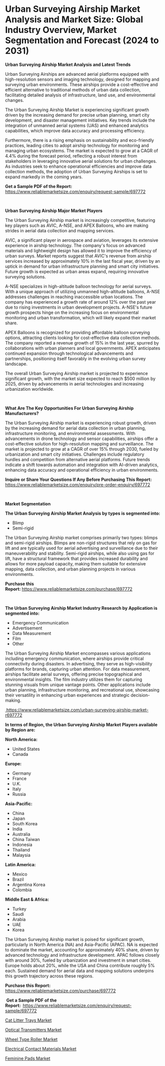 <p><h1>Urban Surveying Airship Market Analysis and Market Size: Global Industry Overview, Market Segmentation and Forecast (2024 to 2031)</h1></p><p><strong>Urban Surveying Airship Market Analysis and Latest Trends</strong></p>
<p><p>Urban Surveying Airships are advanced aerial platforms equipped with high-resolution sensors and imaging technology, designed for mapping and surveying urban environments. These airships provide a cost-effective and efficient alternative to traditional methods of urban data collection, facilitating detailed analysis of infrastructure, land use, and environmental changes.</p><p>The Urban Surveying Airship Market is experiencing significant growth driven by the increasing demand for precise urban planning, smart city development, and disaster management initiatives. Key trends include the integration of unmanned aerial systems (UAS) and enhanced analytics capabilities, which improve data accuracy and processing efficiency. </p><p>Furthermore, there is a rising emphasis on sustainability and eco-friendly practices, leading cities to adopt airship technology for monitoring and managing urban ecosystems. The market is expected to grow at a CAGR of 4.4% during the forecast period, reflecting a robust interest from stakeholders in leveraging innovative aerial solutions for urban challenges. As industries seek to enhance operational efficiencies and improve data collection methods, the adoption of Urban Surveying Airships is set to expand markedly in the coming years.</p></p>
<p><strong>Get a Sample PDF of the Report:&nbsp;</strong> <a href="https://www.reliablemarketsize.com/enquiry/request-sample/697772?utm_campaign=1176&utm_medium=2&utm_source=Github&utm_content=ia&utm_term=29092024&utm_id=urban-surveying-airship">https://www.reliablemarketsize.com/enquiry/request-sample/697772</a></p>
<p>&nbsp;</p>
<p><strong>Urban Surveying Airship Major Market Players</strong></p>
<p><p>The Urban Surveying Airship market is increasingly competitive, featuring key players such as AVIC, A-NSE, and APEX Balloons, who are making strides in aerial data collection and mapping services.</p><p>AVIC, a significant player in aerospace and aviation, leverages its extensive experience in airship technology. The company's focus on advanced materials and lightweight design has allowed it to improve the efficiency of urban surveys. Market reports suggest that AVIC's revenue from airship services increased by approximately 10% in the last fiscal year, driven by an uptick in demand for urban infrastructure planning and smart city initiatives. Future growth is expected as urban areas expand, requiring innovative surveying solutions.</p><p>A-NSE specializes in high-altitude balloon technology for aerial surveys. With a unique approach of utilizing unmanned high-altitude balloons, A-NSE addresses challenges in reaching inaccessible urban locations. The company has experienced a growth rate of around 12% over the past year due to rising investments in urban development projects. A-NSE's future growth prospects hinge on the increasing focus on environmental monitoring and urban transformation, which will likely expand their market share.</p><p>APEX Balloons is recognized for providing affordable balloon surveying options, attracting clients looking for cost-effective data collection methods. The company reported a revenue growth of 15% in the last year, spurred by collaborations with urban planners and local governments. APEX anticipates continued expansion through technological advancements and partnerships, positioning itself favorably in the evolving urban survey landscape.</p><p>The overall Urban Surveying Airship market is projected to experience significant growth, with the market size expected to reach $500 million by 2025, driven by advancements in aerial technologies and increasing urbanization worldwide.</p></p>
<p>&nbsp;</p>
<p><strong>What Are The Key Opportunities For Urban Surveying Airship Manufacturers?</strong></p>
<p><p>The Urban Surveying Airship market is experiencing robust growth, driven by the increasing demand for aerial data collection in urban planning, infrastructure monitoring, and environmental assessments. With advancements in drone technology and sensor capabilities, airships offer a cost-effective solution for high-resolution mapping and surveillance. The market is projected to grow at a CAGR of over 15% through 2030, fueled by urbanization and smart city initiatives. Challenges include regulatory hurdles and competition from alternative aerial platforms. Future trends indicate a shift towards automation and integration with AI-driven analytics, enhancing data accuracy and operational efficiency in urban environments.</p></p>
<p><strong>Inquire or Share Your Questions If Any Before Purchasing This Report:</strong> <a href="https://www.reliablemarketsize.com/enquiry/pre-order-enquiry/697772?utm_campaign=1176&utm_medium=2&utm_source=Github&utm_content=ia&utm_term=29092024&utm_id=urban-surveying-airship">https://www.reliablemarketsize.com/enquiry/pre-order-enquiry/697772</a></p>
<p>&nbsp;</p>
<p><strong>Market Segmentation</strong></p>
<p><strong>The Urban Surveying Airship Market Analysis by types is segmented into:</strong></p>
<p><ul><li>Blimp</li><li>Semi-rigid</li></ul></p>
<p><p>The Urban Surveying Airship market comprises primarily two types: blimps and semi-rigid airships. Blimps are non-rigid structures that rely on gas for lift and are typically used for aerial advertising and surveillance due to their maneuverability and stability. Semi-rigid airships, while also using gas for lift, have a structural framework that provides increased durability and allows for more payload capacity, making them suitable for extensive mapping, data collection, and urban planning projects in various environments.</p></p>
<p><strong>Purchase this Report:&nbsp;</strong><a href="https://www.reliablemarketsize.com/purchase/697772?utm_campaign=1176&utm_medium=2&utm_source=Github&utm_content=ia&utm_term=29092024&utm_id=urban-surveying-airship">https://www.reliablemarketsize.com/purchase/697772</a></p>
<p>&nbsp;</p>
<p><strong>The Urban Surveying Airship Market Industry Research by Application is segmented into:</strong></p>
<p><ul><li>Emergency Communication</li><li>Advertisement</li><li>Data Measurement</li><li>Film</li><li>Other</li></ul></p>
<p><p>The Urban Surveying Airship Market encompasses various applications including emergency communication, where airships provide critical connectivity during disasters. In advertising, they serve as high-visibility platforms for brands, capturing urban attention. For data measurement, airships facilitate aerial surveys, offering precise topographical and environmental insights. The film industry utilizes them for capturing stunning visuals from unique vantage points. Other applications include urban planning, infrastructure monitoring, and recreational use, showcasing their versatility in enhancing urban experiences and strategic decision-making.</p></p>
<p><a href="https://www.reliablemarketsize.com/urban-surveying-airship-market-r697772?utm_campaign=1176&utm_medium=2&utm_source=Github&utm_content=ia&utm_term=29092024&utm_id=urban-surveying-airship">&nbsp;https://www.reliablemarketsize.com/urban-surveying-airship-market-r697772</a></p>
<p><strong>In terms of Region, the Urban Surveying Airship Market Players available by Region are:</strong></p>
<p>
    <p> <strong> North America: </strong>
        <ul>
            <li>United States</li>
            <li>Canada</li>
        </ul>
        </p> 
    <p> <strong> Europe: </strong>
        <ul>
            <li>Germany</li>
            <li>France</li>
            <li>U.K.</li>
            <li>Italy</li>
            <li>Russia</li>
        </ul>
        </p> 
    <p> <strong> Asia-Pacific: </strong>
        <ul>
            <li>China</li>
            <li>Japan</li>
            <li>South Korea</li>
            <li>India</li>
            <li>Australia</li>
            <li>China Taiwan</li>
            <li>Indonesia</li>
            <li>Thailand</li>
            <li>Malaysia</li>
        </ul>
        </p> 
    <p> <strong> Latin America: </strong>
        <ul>
            <li>Mexico</li>
            <li>Brazil</li>
            <li>Argentina Korea</li>
            <li>Colombia</li>
        </ul>
        </p> 
    <p> <strong> Middle East & Africa: </strong>
        <ul>
            <li>Turkey</li>
            <li>Saudi</li>
            <li>Arabia</li>
            <li>UAE</li>
            <li>Korea</li>
        </ul>
    </p>
    </p>
<p><p>The Urban Surveying Airship market is poised for significant growth, particularly in North America (NA) and Asia-Pacific (APAC). NA is expected to dominate the market, accounting for approximately 40% share, driven by advanced technology and infrastructure development. APAC follows closely with around 30%, fueled by urbanization and investment in smart cities. Europe holds about 20%, while the USA and China contribute roughly 5% each. Sustained demand for aerial data and mapping solutions underpins this growth trajectory across these regions.</p></p>
<p><strong>Purchase this Report: </strong><a href="https://www.reliablemarketsize.com/purchase/697772?utm_campaign=1176&utm_medium=2&utm_source=Github&utm_content=ia&utm_term=29092024&utm_id=urban-surveying-airship">https://www.reliablemarketsize.com/purchase/697772</a></p>
<p>&nbsp;<strong>Get a Sample PDF of the Report:&nbsp;&nbsp;</strong><a href="https://www.reliablemarketsize.com/enquiry/request-sample/697772?utm_campaign=1176&utm_medium=2&utm_source=Github&utm_content=ia&utm_term=29092024&utm_id=urban-surveying-airship">https://www.reliablemarketsize.com/enquiry/request-sample/697772</a></p>
<p><strong></strong></p>
<p><p><a href="https://www.linkedin.com/pulse/future-insights-cat-litter-trays-market-trends-regional-analysis-h6jof?utm_campaign=1176&utm_medium=2&utm_source=Github&utm_content=ia&utm_term=29092024&utm_id=urban-surveying-airship">Cat Litter Trays Market</a></p><p><a href="https://issuu.com/reportprime-2/docs/optical-transmitters-market-size-20_da8e9c5b8b8b96?utm_campaign=1176&utm_medium=2&utm_source=Github&utm_content=ia&utm_term=29092024&utm_id=urban-surveying-airship">Optical Transmitters Market</a></p><p><a href="https://github.com/RickHolmes3/Market-Research-Report-List-6/blob/main/wheel-type-roller-market.md?utm_campaign=1176&utm_medium=2&utm_source=Github&utm_content=ia&utm_term=29092024&utm_id=urban-surveying-airship">Wheel Type Roller Market</a></p><p><a href="https://issuu.com/reportprime-2/docs/electrical-contact-materials-market_85881bd28aba58?utm_campaign=1176&utm_medium=2&utm_source=Github&utm_content=ia&utm_term=29092024&utm_id=urban-surveying-airship">Electrical Contact Materials Market</a></p><p><a href="https://www.linkedin.com/pulse/feminine-pads-market-share-size-trends-industry-analysis-report-d4b9f?utm_campaign=1176&utm_medium=2&utm_source=Github&utm_content=ia&utm_term=29092024&utm_id=urban-surveying-airship">Feminine Pads Market</a></p></p>
